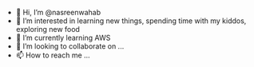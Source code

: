- 👋 Hi, I’m @nasreenwahab
- 👀 I’m interested in learning new things, spending time with my kiddos, exploring new food
- 🌱 I’m currently learning AWS
- 💞️ I’m looking to collaborate on ...
- 📫 How to reach me ...

<!---
nasreenwahab/nasreenwahab is a ✨ special ✨ repository because its `README.md` (this file) appears on your GitHub profile.
You can click the Preview link to take a look at your changes.
--->
